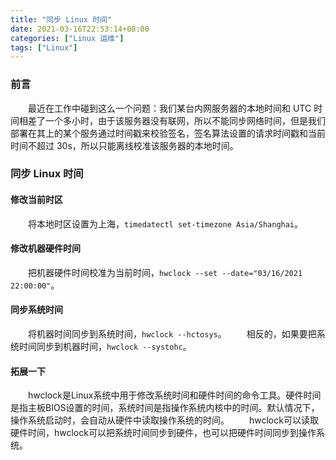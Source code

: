 ```yaml
---
title: "同步 Linux 时间"
date: 2021-03-16T22:53:14+08:00
categories: ["Linux 运维"]
tags: ["Linux"]
---
```


### 前言

　　最近在工作中碰到这么一个问题：我们某台内网服务器的本地时间和 UTC 时间相差了一个多小时，由于该服务器没有联网，所以不能同步网络时间，但是我们部署在其上的某个服务通过时间戳来校验签名，签名算法设置的请求时间戳和当前时间不超过 30s，所以只能离线校准该服务器的本地时间。

### 同步 Linux 时间

#### 修改当前时区

　　将本地时区设置为上海，`timedatectl set-timezone Asia/Shanghai`。

#### 修改机器硬件时间

　　把机器硬件时间校准为当前时间，`hwclock --set --date="03/16/2021 22:00:00"`。

#### 同步系统时间

　　将机器时间同步到系统时间，`hwclock --hctosys`。
　　相反的，如果要把系统时间同步到机器时间，`hwclock --systohc`。

#### 拓展一下

　　hwclock是Linux系统中用于修改系统时间和硬件时间的命令工具。硬件时间是指主板BIOS设置的时间，系统时间是指操作系统内核中的时间。默认情况下，操作系统启动时，会自动从硬件中读取操作系统的时间。
　　hwclock可以读取硬件时间，hwclock可以把系统时间同步到硬件，也可以把硬件时间同步到操作系统。
